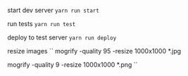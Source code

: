 start dev server `yarn run start`

run tests `yarn run test`

deploy to test server `yarn run deploy`


resize images
``
mogrify -quality 95 -resize 1000x1000 *.jpg

mogrify -quality 9 -resize 1000x1000 *.png
``